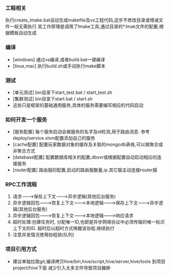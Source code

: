
### 工程相关
执行create_lmake.bat自动生成makefile及vs工程代码,这步不修改目录或增减文件一般无需执行
其工作原理是调用了lmake工具,通过目录的*.lmak文件的配置,根据模板自动生成

###  编译
  - [windows] 通过vs编译,或者build.bat一键编译
  - [linux,mac] 执行build.sh或手动执行make脚本

###  测试
  - [单元测试] bin目录下start_test.bat / start_test.sh
  - [集群测试] bin目录下start.bat / start.sh
  - 这些只是框架的基础通用服务,具体的服务需要编写相应的代码启动

###  如何开发一个服务
  - [服务配置]  每个服务启动会做服务的名字及id检测,用于路由消息.
               参考deploy/service.xlsm配置添加自己的服务
  - [cache配置]    配置玩家数据对象的缓存及关联的mongodb表格,可以做聚合或非聚合方式
  - [database配置] 配置数据库相关的配置,dbsvr或根据配置自动启动相应的连接服务
  - [router配置]   路由服的配置,启动的路由服数量,ip.其它服主动连接router服

### RPC工作流程
   1. 请求--->保存上下文--->异步逻辑(其他后台服务)
   2. 异步逻辑回包--->恢复上下文--->本地逻辑--->保存上下文--->异步逻辑(其他后台服务) 
   3. 异步逻辑回包--->恢复上下文--->本地逻辑--->响应请求
   4. 超时处理:创建任务时, 分配唯一ID,也即是异步网络协议中必须传输的唯一标识上下文的ID. 
      超时后以超时方式唤醒该协程.继续执行
   5. 注意并发情况使用协程锁(队列)

### 项目引用方式

   - 建议单独拉取git,编译拷贝hive/bin,hive/script,hive/server,hive/tools 到项目project/hive下面
     减少引入太多文件导致项目臃肿



